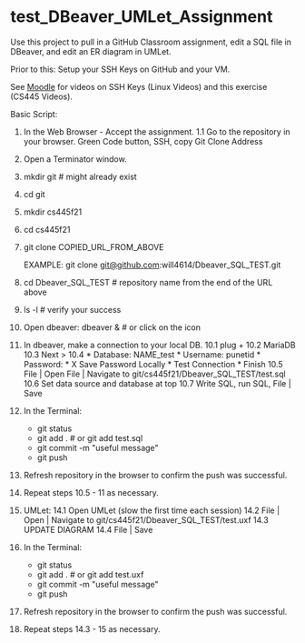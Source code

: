 # test_DBeaver_UMLet_Assignment

Use this project to pull in a GitHub Classroom assignment, edit a SQL file in DBeaver, and edit an ER diagram in UMLet.

Prior to this: Setup your SSH Keys on GitHub and your VM.

See [Moodle](moodle.pacificu.edu) for videos on SSH Keys (Linux Videos) and this exercise (CS445 Videos).

Basic Script:

1. In the Web Browser - Accept the assignment.
1.1 Go to the repository in your browser.  Green Code button, SSH, copy Git Clone Address

2. Open a Terminator window.

3. mkdir git # might already exist

3. cd git

4. mkdir cs445f21

5. cd cs445f21

6. git clone COPIED_URL_FROM_ABOVE
	
	EXAMPLE:
   git clone git@github.com:will4614/Dbeaver_SQL_TEST.git

7. cd Dbeaver_SQL_TEST # repository name from the end of the URL above

8. ls -l # verify your success

9. Open dbeaver:
	dbeaver & # or click on the icon
	
10. In dbeaver, make a connection to your local DB.
	10.1 plug +
	10.2 MariaDB
	10.3 Next >
	10.4 
		* Database: NAME_test
		* Username: punetid
		* Password: <secret password>
		* X Save Password Locally
		* Test Connection
		* Finish
	10.5 File | Open File | Navigate to git/cs445f21/Dbeaver_SQL_TEST/test.sql
	10.6 Set data source and database at top
	10.7 Write SQL, run SQL, File | Save

11.	In the Terminal:
	* git status
	* git add .  # or git add test.sql
	* git commit -m "useful message"
	* git push
	
12. Refresh repository in the browser to confirm the push was successful.

13. Repeat steps 10.5 - 11 as necessary.

14. UMLet:
	14.1 Open UMLet (slow the first time each session)
	14.2 File | Open | Navigate to git/cs445f21/Dbeaver_SQL_TEST/test.uxf
	14.3 UPDATE DIAGRAM
	14.4 File | Save

15.	In the Terminal:
	* git status
	* git add .  # or git add test.uxf
	* git commit -m "useful message"
	* git push

16. Refresh repository in the browser to confirm the push was successful.

13. Repeat steps 14.3 - 15 as necessary.
